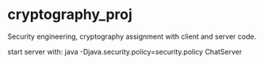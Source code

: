 # cryptography_proj
Security engineering, cryptography assignment with client and server code.

start server with:
java -Djava.security.policy=security.policy ChatServer